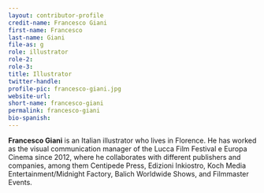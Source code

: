 ```yaml
---
layout: contributor-profile
credit-name: Francesco Giani
first-name: Francesco
last-name: Giani
file-as: g
role: illustrator
role-2:
role-3:
title: Illustrator
twitter-handle:
profile-pic: francesco-giani.jpg
website-url:
short-name: francesco-giani
permalink: francesco-giani
bio-spanish:
---
```

**Francesco Giani** is an Italian illustrator who lives in Florence. He has worked as the visual communication manager of the Lucca Film Festival e Europa Cinema since 2012, where he collaborates with different publishers and companies, among them Centipede Press, Edizioni Inkiostro, Koch Media Entertainment/Midnight Factory, Balich Worldwide Shows, and Filmmaster Events.
